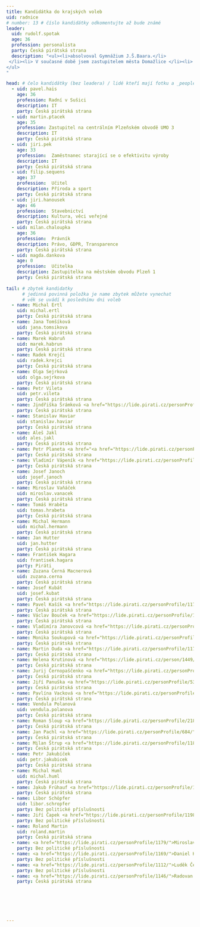 ```yaml
---
title: Kandidátka do krajských voleb
uid: radnice
# number: 13 # číslo kandidátky odkomentujte až bude známé
leader:
  uid: rudolf.spotak
  age: 36
  profession: personalista
  party: Česká pirátská strana
  description: "<ul><li>absolvoval Gymnážium J.Š.Baara.</li>
 </li><li> V současné době jsem zastupitelem města Domažlice </li><li> věnuje se lidským zdrojům </li>
</ul>
"

head: # čelo kandidátky (bez leadera) / lidé kteří mají fotku a _people/jmeno.md
  - uid: pavel.hais
    age: 36
    profession: Radní v Sušici
    description: IT
    party: Česká pirátská strana
  - uid: martin.ptacek
    age: 35
    profession: Zastupitel na centrálním Plzeňském obvodě UMO 3
    description: IT
    party: Česká pirátská strana
  - uid: jiri.pek
    age: 33
    profession:  Zaměstnanec starající se o efektivitu výroby
    description: IT
    party: Česká pirátská strana
  - uid: filip.sequens
    age: 37
    profession:  Učitel
    description: Příroda a sport
    party: Česká pirátská strana
  - uid: jiri.hanousek
    age: 46
    profession:  Stavebnictví
    description: Kultura, věci veřejné
    party: Česká pirátská strana
  - uid: milan.chaloupka
    age: 36
    profession:  Právník
    description: Právo, GDPR, Transparence
    party: Česká pirátská strana
  - uid: magda.dankova
    age: 0
    profession:  Učitelka
    description: Zastupitelka na městském obvodu Plzeň 1
    party: Česká pirátská strana
    
tail: # zbytek kandidatky
      # jedinná povinná položka je name zbytek můžete vynechat
      # věk se uvádí k poslednímu dni voleb
  - name: Michal Ertl
    uid: michal.ertl
    party: Česká pirátská strana
  - name: Jana Tomšíková
    uid: jana.tomsikova
    party: Česká pirátská strana
  - name: Marek Habruň
    uid: marek.habrun
    party: Česká pirátská strana
  - name: Radek Krejčí
    uid: radek.krejci
    party: Česká pirátská strana
  - name: Olga Sejrková
    uid: olga.sejrkova
    party: Česká pirátská strana
  - name: Petr Vileta
    uid: petr.vileta
    party: Česká pirátská strana
  - name: Jindřiška Šrámková <a href="https://lide.pirati.cz/personProfile/1186/">Profil</a>
    party: Česká pirátská strana
  - name: Stanislav Haviar
    uid: stanislav.haviar
    party: Česká pirátská strana
  - name: Aleš Jakl 
    uid: ales.jakl
    party: Česká pirátská strana
  - name: Petr Planeta <a href="<a href="https://lide.pirati.cz/personProfile/166/">Profil</a>
    party: Česká pirátská strana
  - name: Vladimír Vápeník <a href="https://lide.pirati.cz/personProfile/1220/">Profil</a>
    party: Česká pirátská strana
  - name: Josef Janoch 
    uid: josef.janoch
    party: Česká pirátská strana
  - name: Miroslav Vaňáček
    uid: miroslav.vanacek
    party: Česká pirátská strana
  - name: Tomáš Hraběta
    uid: tomas.hrabeta
    party: Česká pirátská strana
  - name: Michal Hermann
    uid: michal.hermann
    party: Česká pirátská strana
  - name: Jan Hutter
    uid: jan.hutter
    party: Česká pirátská strana
  - name: František Hagara
    uid: frantisek.hagara
    party: Piráti
  - name: Zuzana Černá Macnerová
    uid: zuzana.cerna
    party: Česká pirátská strana
  - name: Josef Kubát
    uid: josef.kubat
    party: Česká pirátská strana
  - name: Pavel Kašík <a href="https://lide.pirati.cz/personProfile/1176/">Profil</a>
    party: Česká pirátská strana
  - name: Václav Bouček <a href="https://lide.pirati.cz/personProfile/1202/">Profil</a>
    party: Česká pirátská strana
  - name: Vladimíra Janovcová <a href="https://lide.pirati.cz/personProfile/1209/">Profil</a>
    party: Česká pirátská strana
  - name: Monika Soukupová <a href="https://lide.pirati.cz/personProfile/1174/">Profil</a>
    party: Česká pirátská strana
  - name: Martin Ouda <a href="https://lide.pirati.cz/personProfile/1175/">Profil</a>
    party: Česká pirátská strana
  - name: Helena Krutinová <a href="https://lide.pirati.cz/person/1449/">Profil</a>
    party: Česká pirátská strana 
  - name: Jurij Černopaščenko <a href="https://lide.pirati.cz/personProfile/1170/">Profil</a>
    party: Česká pirátská strana
  - name: Jiří Panuška <a href="https://lide.pirati.cz/personProfile/537/">Profil</a>
    party: Česká pirátská strana
  - name: Pavlína Vacková <a href="https://lide.pirati.cz/personProfile/790/">Profil</a>
    party: Česká pirátská strana
  - name: Vendula Polanová
    uid: vendula.polanova
    party: Česká pirátská strana
  - name: Roman Sloup <a href="https://lide.pirati.cz/personProfile/218/">Profil</a>
    party: Česká pirátská strana
  - name: Jan Pachl <a href="https://lide.pirati.cz/personProfile/684/">Profil</a>
    party: Česká pirátská strana
  - name: Milan Štrup <a href="https://lide.pirati.cz/personProfile/1184/">Profil</a>
    party: Česká pirátská strana
  - name: Petr Jakubíček
    uid: petr.jakubicek
    party: Česká pirátská strana
  - name: Michal Huml
    uid: michal.huml
    party: Česká pirátská strana
  - name: Jakub Frühauf <a href="https://lide.pirati.cz/personProfile/1172/">Profil</a>
    party: Česká pirátská strana
  - name: Libor Schöpfer
    uid: libor.schropfer
    party: Bez politické příslušnosti
  - name: Jiří Čapek <a href="https://lide.pirati.cz/personProfile/1198/>Profil</a>
    party: Bez politické příslušnosti 
  - name: Roland Martin
    uid: roland.martin
    party: Česká pirátská strana
  - name: <a href="https://lide.pirati.cz/personProfile/1179/">Miroslav Červený</a>
    party: Bez politické příslušnosti
  - name: <a href="https://lide.pirati.cz/personProfile/1169/">Daniel Horák</a>
    party: Bez politické příslušnosti
  - name: <a href="https://lide.pirati.cz/personProfile/1112/">Luděk Červený</a>
    party: Bez politické příslušnosti
  - name: <a href="https://lide.pirati.cz/personProfile/1146/">Radovan Poór</a>
    party: Česká pirátská strana
    
    
   
    
    
    
---
```

